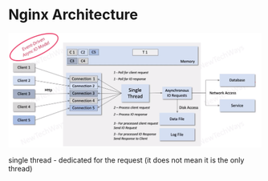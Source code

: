 # Nginx Architecture

![Alt text](image-7.png)

single thread - dedicated for the request (it does not mean it is the only thread)